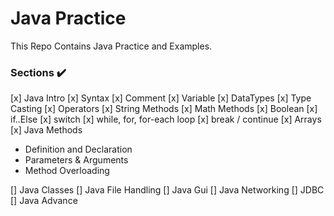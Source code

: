 # Java Practice

This Repo Contains Java Practice and Examples.

### Sections :heavy_check_mark:

[x] Java Intro
[x] Syntax
[x] Comment
[x] Variable
[x] DataTypes
[x] Type Casting
[x] Operators
[x] String Methods
[x] Math Methods
[x] Boolean 
[x] if..Else
[x] switch
[x] while, for, for-each loop
[x] break / continue
[x] Arrays
[x] Java Methods
- Definition and Declaration
- Parameters  & Arguments
- Method Overloading

[] Java Classes
[] Java File Handling
[] Java Gui
[] Java Networking
[] JDBC
[] Java Advance